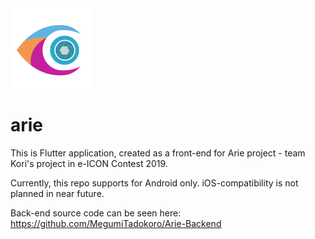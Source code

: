 <img src="images/icon.png" height="128">

# arie

This is Flutter application, created as a front-end for Arie project - team Kori's project in e-ICON Contest 2019.

Currently, this repo supports for Android only. iOS-compatibility is not planned in near future.

Back-end source code can be seen here: https://github.com/MegumiTadokoro/Arie-Backend

